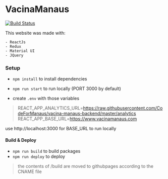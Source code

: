 # VacinaManaus

[![Build Status](https://travis-ci.org/joemccann/dillinger.svg?branch=master)](https://travis-ci.org/joemccann/dillinger)


This website was made with:

    - ReactJs
    - Redux
    - Material UI
    - JQuery

### Setup

- `npm install` to install dependencies
- `npm run start` to run locally (PORT 3000 by default)

- create `.env` with those variables
> REACT_APP_ANALYTICS_URL=https://raw.githubusercontent.com/CodeForManaus/vacina-manaus-backend/master/analytics
> REACT_APP_BASE_URL=https://www.vacinamanaus.com

use http://localhost:3000 for BASE_URL to run locally

#### Build & Deploy

- `npm run build` to build packages
- `npm run deploy` to deploy

> the contents of /build are moved to githubpages according to the CNAME file